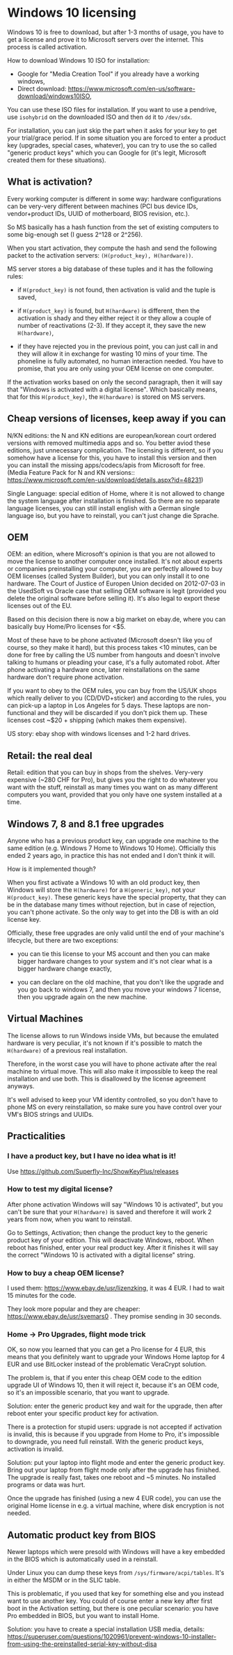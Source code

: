 # Windows 10 licensing

Windows 10 is free to download, but after 1-3 months of usage, you have
to get a license and prove it to Microsoft servers over the internet.
This process is called activation.

How to download Windows 10 ISO for installation:

  - Google for "Media Creation Tool" if you already have a working windows,
  - Direct download: https://www.microsoft.com/en-us/software-download/windows10ISO,

You can use these ISO files for installation.  If you want to use a
pendrive, use `isohybrid` on the downloaded ISO and then `dd` it to
`/dev/sdx`.

For installation, you can just skip the part when it asks for your key
to get your trial/grace period.  If in some situation you are forced
to enter a product key (upgrades, special cases, whatever), you can
try to use the so called "generic product keys" which you can Google
for (it's legit, Microsoft created them for these situations).

## What is activation?

Every working computer is different in some way: hardware
configurations can be very-very different between machines (PCI bus
device IDs, vendor+product IDs, UUID of motherboard, BIOS revision,
etc.).

So MS basically has a hash function from the set of existing
computers to some big-enough set (I guess 2^128 or 2^256).

When you start activation, they compute the hash and send the
following packet to the activation servers: `(H(product_key),
H(hardware))`.

MS server stores a big database of these tuples and it has the
following rules:

  - if `H(product_key)` is not found, then activation is valid and the
    tuple is saved,

  - if `H(product_key)` is found, but `H(hardware)` is different, then
    the activation is shady and they either reject it or they allow a
    couple of number of reactivations (2-3).  If they accept it, they
    save the new `H(hardware)`,

  - if they have rejected you in the previous point, you can just call
    in and they will allow it in exchange for wasting 10 mins of your
    time.  The phoneline is fully automated, no human interaction
    needed.  You have to promise, that you are only using your OEM
    license on one computer.

If the activation works based on only the second paragraph, then it
will say that "Windows is activated with a digital license".  Which
basically means, that for this `H(product_key)`, the `H(hardware)` is
stored on MS servers.

## Cheap versions of licenses, keep away if you can

N/KN editions: the N and KN editions are european/korean court ordered
versions with removed multimedia apps and so.  You better aviod these
editions, just unnecessary complication.  The licensing is different,
so if you somehow have a license for this, you have to install this
version and then you can install the missing apps/codecs/apis from
Microsoft for free.  (Media Feature Pack for N and KN versions::
https://www.microsoft.com/en-us/download/details.aspx?id=48231)

Single Language: special edition of Home, where it is not allowed to
change the system language after installation is finished.  So there
are no separate language licenses, you can still install english with
a German single language iso, but you have to reinstall, you can't
just change die Sprache.

## OEM

OEM: an edition, where Microsoft's opinion is that you are not allowed
to move the license to another computer once installed.  It's not
about experts or companies preinstalling your computer, you are
perfectly allowed to buy OEM licenses (called System Builder), but you
can only install it to one hardware.  The Court of Justice of Europen
Union decided on 2012-07-03 in the UsedSoft vs Oracle case that
selling OEM software is legit (provided you delete the original
software before selling it).  It's also legal to export these licenses
out of the EU.

Based on this decision there is now a big market on ebay.de, where you
can basically buy Home/Pro licenses for <$5.

Most of these have to be phone activated (Microsoft doesn't like you
of course, so they make it hard), but this process takes <10 minutes,
can be done for free by calling the US number from hangouts and
doesn't involve talking to humans or pleading your case, it's a fully
automated robot.  After phone activating a hardware once, later
reinstallations on the same hardware don't require phone activation.

If you want to obey to the OEM rules, you can buy from the US/UK shops
which really deliver to you (CD/DVD+sticker) and according to the
rules, you can pick-up a laptop in Los Angeles for 5 days.  These
laptops are non-functional and they will be discarded if you don't
pick them up.  These licenses cost ~$20 + shipping (which makes them
expensive).

US story: ebay shop with windows licenses and 1-2 hard drives.

## Retail: the real deal

Retail: edition that you can buy in shops from the shelves.  Very-very
expensive (~280 CHF for Pro), but gives you the right to do whatever
you want with the stuff, reinstall as many times you want on as many
different computers you want, provided that you only have one system
installed at a time.

## Windows 7, 8 and 8.1 free upgrades

Anyone who has a previous product key, can upgrade one machine to the
same edition (e.g. Windows 7 Home to Windows 10 Home).  Officially
this ended 2 years ago, in practice this has not ended and I don't
think it will.

How is it implemented though?

When you first activate a Windows 10 with an old product key, then
Windows will store the `H(hardware)` for a `H(generic_key)`, not your
`H(product_key)`.  These generic keys have the special property, that
they can be in the database many times without rejection, but in case
of rejection, you can't phone activate.  So the only way to get into
the DB is with an old license key.

Officially, these free upgrades are only valid until the end of your
machine's lifecycle, but there are two exceptions:

  - you can tie this license to your MS account and then you can make
    bigger hardware changes to your system and it's not clear what is
    a bigger hardware change exactly,

  - you can declare on the old machine, that you don't like the
    upgrade and you go back to windows 7, and then you move your
    windows 7 license, then you upgrade again on the new machine.

## Virtual Machines

The license allows to run Windows inside VMs, but because the emulated
hardware is very peculiar, it's not known if it's possible to match
the `H(hardware)` of a previous real installation.

Therefore, in the worst case you will have to phone activate after the
real machine to virtual move.  This will also make it impossible to
keep the real installation and use both.  This is disallowed by the
license agreement anyways.

It's well advised to keep your VM identity controlled, so you don't
have to phone MS on every reinstallation, so make sure you have
control over your VM's BIOS strings and UUIDs.

## Practicalities
### I have a product key, but I have no idea what is it!

Use https://github.com/Superfly-Inc/ShowKeyPlus/releases

### How to test my digital license?

After phone activation Windows will say "Windows 10 is activated", but
you can't be sure that your `H(hardware)` is saved and therefore it
will work 2 years from now, when you want to reinstall.

Go to Settings, Activation; then change the product key to the generic
product key of your edition.  This will deactivate Windows, reboot.
When reboot has finished, enter your real product key.  After it
finishes it will say the correct "Windows 10 is activated with a
digital license" string.

### How to buy a cheap OEM license?

I used them: https://www.ebay.de/usr/lizenzking, it was 4 EUR.  I had
to wait 15 minutes for the code.

They look more popular and they are cheaper:
https://www.ebay.de/usr/svemars0 .  They promise sending in 30 seconds.

### Home -> Pro Upgrades, flight mode trick

OK, so now you learned that you can get a Pro license for 4 EUR, this
means that you definitely want to upgrade your Windows Home laptop for
4 EUR and use BitLocker instead of the problematic VeraCrypt solution.

The problem is, that if you enter this cheap OEM code to the edition
upgrade UI of Windows 10, then it will reject it, because it's an OEM
code, so it's an impossible scenario, that you want to upgrade.

Solution: enter the generic product key and wait for the upgrade, then
after reboot enter your specific product key for activation.

There is a protection for stupid users: upgrade is not accepted if
activation is invalid, this is because if you upgrade from Home to
Pro, it's impossible to downgrade, you need full reinstall.  With the
generic product keys, activation is invalid.

Solution: put your laptop into flight mode and enter the generic
product key.  Bring out your laptop from flight mode only after the
upgrade has finished.  The upgrade is really fast, takes one reboot
and ~5 minutes.  No installed programs or data was hurt.

Once the upgrade has finished (using a new 4 EUR code), you can use
the original Home license in e.g. a virtual machine, where disk
encryption is not needed.

## Automatic product key from BIOS

Newer laptops which were presold with Windows will have a key embedded
in the BIOS which is automatically used in a reinstall.

Under Linux you can dump these keys from `/sys/firmware/acpi/tables`.
It's in either the MSDM or in the SLIC table.

This is problematic, if you used that key for something else and you
instead want to use another key.  You could of course enter a new key
after first boot in the Activation setting, but there is one peculiar
scenario: you have Pro embedded in BIOS, but you want to install Home.

Solution: you have to create a special installation USB media, details:
https://superuser.com/questions/1020961/prevent-windows-10-installer-from-using-the-preinstalled-serial-key-without-disa
